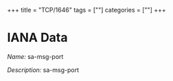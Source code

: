 +++
title = "TCP/1646"
tags = [""]
categories = [""]
+++

# IANA Data

_Name:_ sa-msg-port

_Description:_ sa-msg-port


